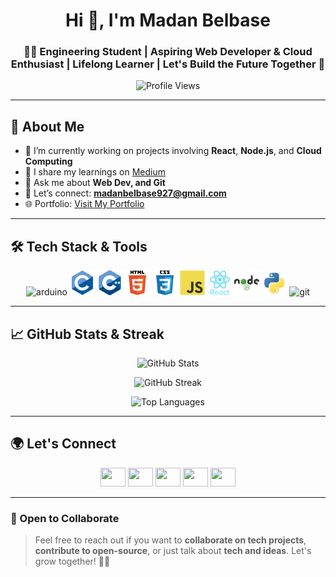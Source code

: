 <h1 align="center">Hi 👋, I'm Madan Belbase</h1>

<h3 align="center">👨‍💻 Engineering Student | Aspiring Web Developer & Cloud Enthusiast | Lifelong Learner | Let's Build the Future Together 🚀</h3>

<p align="center">
  <img src="https://komarev.com/ghpvc/?username=madanbelbase&label=Profile%20views&color=0e75b6&style=flat" alt="Profile Views" />
</p>

---

## 🧠 About Me

- 🔭 I’m currently working on projects involving **React**, **Node.js**, and **Cloud Computing**
- 📝 I share my learnings on [Medium](https://medium.com/@madanbelbase927)
- 💬 Ask me about **Web Dev, and Git**
- 💌 Let’s connect: **madanbelbase927@gmail.com**
- 🌐 Portfolio: [Visit My Portfolio](https://madanbelbase.com.np)

---

## 🛠️ Tech Stack & Tools

<p align="center">
  <img src="https://cdn.worldvectorlogo.com/logos/arduino-1.svg" alt="arduino" width="40" height="40"/>
  <img src="https://raw.githubusercontent.com/devicons/devicon/master/icons/c/c-original.svg" alt="c" width="40" height="40"/>
  <img src="https://raw.githubusercontent.com/devicons/devicon/master/icons/cplusplus/cplusplus-original.svg" alt="cplusplus" width="40" height="40"/>
  <img src="https://raw.githubusercontent.com/devicons/devicon/master/icons/html5/html5-original-wordmark.svg" alt="html5" width="40" height="40"/>
  <img src="https://raw.githubusercontent.com/devicons/devicon/master/icons/css3/css3-original-wordmark.svg" alt="css3" width="40" height="40"/>
  <img src="https://raw.githubusercontent.com/devicons/devicon/master/icons/javascript/javascript-original.svg" alt="javascript" width="40" height="40"/>
  <img src="https://raw.githubusercontent.com/devicons/devicon/master/icons/react/react-original-wordmark.svg" alt="react" width="40" height="40"/>
  <img src="https://raw.githubusercontent.com/devicons/devicon/master/icons/nodejs/nodejs-original-wordmark.svg" alt="nodejs" width="40" height="40"/>
  <img src="https://raw.githubusercontent.com/devicons/devicon/master/icons/python/python-original.svg" alt="python" width="40" height="40"/>
  <img src="https://www.vectorlogo.zone/logos/git-scm/git-scm-icon.svg" alt="git" width="40" height="40"/>
</p>

---

## 📈 GitHub Stats & Streak

<p align="center">
  <img src="https://github-readme-stats.vercel.app/api?username=madanbelbase&show_icons=true&theme=radical" alt="GitHub Stats" />
</p>

<p align="center">
  <img src="https://github-readme-streak-stats.herokuapp.com/?user=madanbelbase&theme=radical" alt="GitHub Streak" />
</p>

<p align="center">
  <img src="https://github-readme-stats.vercel.app/api/top-langs/?username=madanbelbase&layout=compact&theme=radical" alt="Top Languages" />
</p>

---

## 🌍 Let's Connect

<p align="center">
  <a href="https://twitter.com/belbase_madan_"><img src="https://raw.githubusercontent.com/rahuldkjain/github-profile-readme-generator/master/src/images/icons/Social/twitter.svg" height="30" width="40" /></a>
  <a href="https://linkedin.com/in/madan-belbase"><img src="https://raw.githubusercontent.com/rahuldkjain/github-profile-readme-generator/master/src/images/icons/Social/linked-in-alt.svg" height="30" width="40" /></a>
  <a href="https://www.facebook.com/profile.php?id=61554181993528"><img src="https://raw.githubusercontent.com/rahuldkjain/github-profile-readme-generator/master/src/images/icons/Social/facebook.svg" height="30" width="40" /></a>
  <a href="https://medium.com/@madanbelbase927"><img src="https://raw.githubusercontent.com/rahuldkjain/github-profile-readme-generator/master/src/images/icons/Social/medium.svg" height="30" width="40" /></a>
  <a href="https://github.com/madanbelbase"><img src="https://raw.githubusercontent.com/rahuldkjain/github-profile-readme-generator/master/src/images/icons/Social/github.svg" height="30" width="40" /></a>
</p>

---

### 🤝 Open to Collaborate
> Feel free to reach out if you want to **collaborate on tech projects**, **contribute to open-source**, or just talk about **tech and ideas**. Let's grow together! 🌱✨





